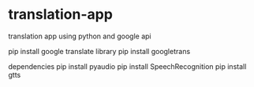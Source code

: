 # translation-app
translation app using python and google api

pip install google translate library
pip install googletrans

dependencies
pip install pyaudio
pip install SpeechRecognition
pip install gtts
